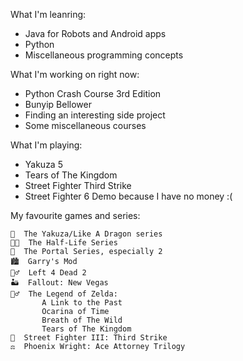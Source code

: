 What I'm leanring:
 - Java for Robots and Android apps
 - Python
 - Miscellaneous programming concepts

What I'm working on right now:
 - Python Crash Course 3rd Edition
 - Bunyip Bellower
 - Finding an interesting side project
 - Some miscellaneous courses

What I'm playing:
 - Yakuza 5
 - Tears of The Kingdom
 - Street Fighter Third Strike
 - Street Fighter 6 Demo because I have no money :(

My favourite games and series:
 ```
👊  The Yakuza/Like A Dragon series
👨‍🔬  The Half-Life Series
🤖  The Portal Series, especially 2
🏙  Garry's Mod
🧟‍♂️  Left 4 Dead 2
🏜  Fallout: New Vegas
🧝‍♂️  The Legend of Zelda:
        A Link to the Past
        Ocarina of Time
        Breath of The Wild
        Tears of The Kingdom
🤼  Street Fighter III: Third Strike
⚖️  Phoenix Wright: Ace Attorney Trilogy
```
